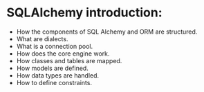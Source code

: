 # SQLAlchemy introduction:

* How the components of SQL Alchemy and ORM are structured.
* What are dialects.
* What is a connection pool.
* How does the core engine work.
* How classes and tables are mapped.
* How models are defined.
* How data types are handled.
* How to define constraints.